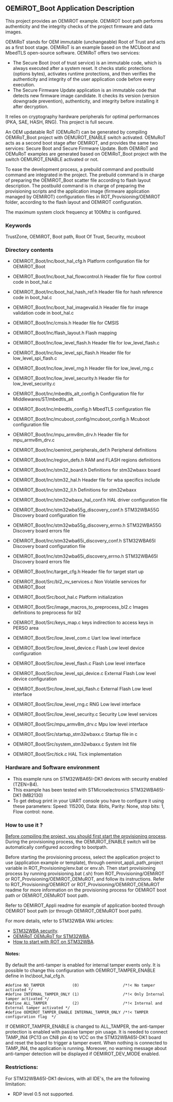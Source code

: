 ## <b>OEMiROT_Boot Application Description</b>

This project provides an OEMiROT example. OEMiROT boot path performs authenticity and the integrity checks of the project firmware and data images.

OEMiRoT stands for OEM immutable (unchangeable) Root of Trust and acts as a first boot stage. OEMiRoT is an example based on the MCUboot and MbedTLS open-source software. OEMiRoT offers two services:

- The Secure Boot (root of trust service) is an immutable code, which is always executed after a system reset. It checks static protections (options bytes),
  activates runtime protections, and then verifies the authenticity and integrity of the user application code before every execution.
- The Secure Firmware Update application is an immutable code that detects new firmware image candidate. It checks its version (version downgrade prevention),
  authenticity, and integrity before installing it after decryption.

It relies on cryptography hardware peripherals for optimal performances (PKA, SAE, HASH, RNG).
This project is full secure.

An OEM updatable RoT (OEMuRoT) can be generated by compiling OEMiRoT_Boot project with OEMUROT_ENABLE switch activated. OEMuRoT acts as a second boot stage after OEMiROT,
and provides the same two services: Secure Boot and Secure Firmware Update. Both OEMiRoT and OEMuRoT examples are generated based on OEMiRoT_Boot project with the switch OEMUROT_ENABLE
activated or not.

To ease the development process, a prebuild command and postbuild command are integrated in the project.
The prebuild command is in charge of preparing the OEMiROT_Boot scatter file according to flash layout description.
The postbuild command is in charge of preparing the provisioning scripts and the application image (firmware application managed by OEMiROT) configuration files in ROT_Provisioning/OEMiROT
folder, according to the flash layout and OEMiROT configuration.

The maximum system clock frequency at 100Mhz is configured.

### <b>Keywords</b>

TrustZone, OEMiROT, Boot path, Root Of Trust, Security, mcuboot

### <b>Directory contents</b>

  - OEMiROT_Boot/Inc/boot_hal_cfg.h                    Platform configuration file for OEMiROT_Boot
  - OEMiROT_Boot/Inc/boot_hal_flowcontrol.h            Header file for flow control code in boot_hal.c
  - OEMiROT_Boot/Inc/boot_hal_hash_ref.h               Header file for hash reference code in boot_hal.c
  - OEMiROT_Boot/Inc/boot_hal_imagevalid.h             Header file for image validation code in boot_hal.c
  - OEMiROT_Boot/Inc/cmsis.h                           Header file for CMSIS
  - OEMiROT_Boot/Inc/flash_layout.h                    Flash mapping
  - OEMiROT_Boot/Inc/low_level_flash.h                 Header file for low_level_flash.c
  - OEMiROT_Boot/Inc/low_level_spi_flash.h             Header file for low_level_spi_flash.c
  - OEMiROT_Boot/Inc/low_level_rng.h                   Header file for low_level_rng.c
  - OEMiROT_Boot/Inc/low_level_security.h              Header file for low_level_security.c
  - OEMiROT_Boot/Inc/mbedtls_alt_config.h              Configuration file for Middlewares/ST/mbedtls_alt
  - OEMiROT_Boot/Inc/mbedtls_config.h                  MbedTLS configuration file
  - OEMiROT_Boot/Inc/mcuboot_config/mcuboot_config.h   Mcuboot configuration file
  - OEMiROT_Boot/Inc/mpu_armv8m_drv.h                  Header file for mpu_armv8m_drv.c
  - OEMiROT_Boot/Inc/oemirot_peripherals_def.h         Peripheral definitions
  - OEMiROT_Boot/Inc/region_defs.h                     RAM and FLASH regions definitions
  - OEMiROT_Boot/Inc/stm32_board.h                     Definitions for stm32wbaxx board
  - OEMiROT_Boot/Inc/stm32_hal.h                       Header file for wba specifics include
  - OEMiROT_Boot/Inc/stm32_ll.h                        Definitions for stm32wbaxx
  - OEMiROT_Boot/Inc/stm32wbaxx_hal_conf.h             HAL driver configuration file
  - OEMiROT_Boot/Inc/stm32wba55g_discovery_conf.h      STM32WBA55G Discovery board configuration file
  - OEMiROT_Boot/Inc/stm32wba55g_discovery_errno.h     STM32WBA55G Discovery board errors file
  - OEMiROT_Boot/Inc/stm32wba65i_discovery_conf.h      STM32WBA65I Discovery board configuration file
  - OEMiROT_Boot/Inc/stm32wba65i_discovery_errno.h     STM32WBA65I Discovery board errors file
  - OEMiROT_Boot/Inc/target_cfg.h                      Header file for target start up

  - OEMiROT_Boot/Src/bl2_nv_services.c                 Non Volatile services for OEMiROT_Boot
  - OEMiROT_Boot/Src/boot_hal.c                        Platform initialization
  - OEMiROT_Boot/Src/image_macros_to_preprocess_bl2.c  Images definitions to preprocess for bl2
  - OEMiROT_Boot/Src/keys_map.c                        keys indirection to access keys in PERSO area
  - OEMiROT_Boot/Src/low_level_com.c                   Uart low level interface
  - OEMiROT_Boot/Src/low_level_device.c                Flash Low level device configuration
  - OEMiROT_Boot/Src/low_level_flash.c                 Flash Low level interface
  - OEMiROT_Boot/Src/low_level_spi_device.c            External Flash Low level device configuration
  - OEMiROT_Boot/Src/low_level_spi_flash.c             External Flash Low level interface
  - OEMiROT_Boot/Src/low_level_rng.c                   RNG Low level interface
  - OEMiROT_Boot/Src/low_level_security.c              Security Low level services
  - OEMiROT_Boot/Src/mpu_armv8m_drv.c                  Mpu low level interface
  - OEMiROT_Boot/Src/startup_stm32wbaxx.c              Startup file in c
  - OEMiROT_Boot/Src/system_stm32wbaxx.c               System Init file
  - OEMiROT_Boot/Src/tick.c                            HAL Tick implementation

### <b>Hardware and Software environment</b>

  - This example runs on STM32WBA65I-DK1 devices with security enabled (TZEN=B4).
  - This example has been tested with STMicroelectronics STM32WBA65I-DK1 (MB2130)
  - To get debug print in your UART console you have to configure it using these parameters:
    Speed: 115200, Data: 8bits, Parity: None, stop bits: 1, Flow control: none.

### <b>How to use it ?</b>

<u>Before compiling the project, you should first start the provisioning process</u>. During the provisioning process,
the OEMUROT_ENABLE switch will be automatically configured according to bootpath.

Before starting the provisioning process, select the application project to use (application example or template),
through oemirot_appli_path_project variable in ROT_Provisioning/env.bat or env.sh.
Then start provisioning process by running provisioning.bat (.sh) from ROT_Provisioning/OEMiROT or ROT_Provisioning/OEMiROT_OEMuROT,
and follow its instructions. Refer to ROT_Provisioning/OEMiROT or ROT_Provisioning/OEMiROT_OEMuROT readme for more information on
the provisioning process for OEMiROT boot path or OEMiROT_OEMuROT boot path.

Refer to OEMiROT_Appli readme for example of application booted through OEMiROT boot path (or through
OEMiROT_OEMuROT boot path).

For more details, refer to STM32WBA Wiki articles:

  - [STM32WBA security](https://wiki.st.com/stm32mcu/wiki/Category:STM32WBA).
  - [OEMiRoT OEMuRoT for STM32WBA](https://wiki.st.com/stm32mcu/wiki/Security:OEMiRoT_OEMuRoT_for_STM32WBA).
  - [How to start with ROT on STM32WBA](https://wiki.st.com/stm32mcu/wiki/Category:How_to_start_with_RoT_on_WBA).

#### <b>Notes:</b>

By default the anti-tamper is enabled for internal tamper events only. It is possible to change this configuration with
OEMIROT_TAMPER_ENABLE define in Inc\\boot_hal_cfg.h.

```
#define NO_TAMPER            (0)                   /*!< No tamper activated */
#define INTERNAL_TAMPER_ONLY (1)                   /*!< Only Internal tamper activated */
#define ALL_TAMPER           (2)                   /*!< Internal and External tamper activated */
#define OEMIROT_TAMPER_ENABLE INTERNAL_TAMPER_ONLY /*!< TAMPER configuration flag  */
```

If OEMIROT_TAMPER_ENABLE is changed to ALL_TAMPER, the anti-tamper protection is enabled with passive tamper pin usage.
It is needed to connect TAMP_IN4 (PC13 on CN8 pin 4) to VCC on the STM32WBA65I-DK1 board and reset the board to trigger a tamper event.
When nothing is connected to TAMP_IN4, the application is running.
Moreover, no warning message about anti-tamper detection will be displayed if OEMIROT_DEV_MODE enabled.

### <b>Restrictions:</b>

For STM32WBA65I-DK1 devices, with all IDE's, the are the following limitation:

   - RDP level 0.5 not supported.

